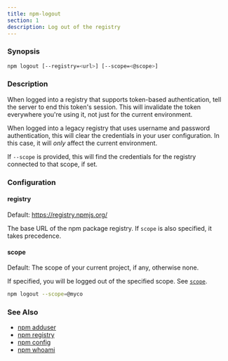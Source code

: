 ```yaml
---
title: npm-logout
section: 1
description: Log out of the registry
---
```


### Synopsis

```bash
npm logout [--registry=<url>] [--scope=<@scope>]
```

### Description

When logged into a registry that supports token-based authentication, tell
the server to end this token's session. This will invalidate the token
everywhere you're using it, not just for the current environment.

When logged into a legacy registry that uses username and password
authentication, this will clear the credentials in your user configuration.
In this case, it will _only_ affect the current environment.

If `--scope` is provided, this will find the credentials for the registry
connected to that scope, if set.

### Configuration

#### registry

Default: https://registry.npmjs.org/

The base URL of the npm package registry. If `scope` is also specified,
it takes precedence.

#### scope

Default: The scope of your current project, if any, otherwise none.

If specified, you will be logged out of the specified scope. See [`scope`](/using-npm/scope).

```bash
npm logout --scope=@myco
```

### See Also

- [npm adduser](/commands/npm-adduser)
- [npm registry](/using-npm/registry)
- [npm config](/commands/npm-config)
- [npm whoami](/commands/npm-whoami)

